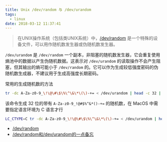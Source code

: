 ```yaml
---
title: Unix /dev/random 与 /dev/urandom
tags:
  - linux
date: 2018-03-12 11:37:41
---
```


> 在UNIX操作系统（包括类UNIX系统）中，[/dev/random](https://zh.wikipedia.org/wiki//dev/random) 是一个特殊的设备文件，可以用作随机数发生器或伪随机数发生器。

<!-- more -->
`/dev/urandom` 是 `/dev/random` 一个副本，非阻塞的随机数发生器，它会重复使用熵池中的数据以产生伪随机数据。这表示对 `/dev/urandom` 的读取操作不会产生阻塞，但其输出的熵可能小于 `/dev/random` 的。它可以作为生成较低强度密码的伪随机数生成器，不建议用于生成高强度长期密码。

常用的生成随机数的方法
```bash
tr -dc A-Za-z0-9_\!\@\#\$\%\^\&\*\(\)-+= < /dev/urandom | head -c 32 | xargs
```
该命令生成 32 位的带有 `A-Za-z0-9_!@#$%^&*()-+=` 的随机数，在 MacOS 中需要指定语言环境为 C 语言才行
```bash
LC_CTYPE=C tr -dc A-Za-z0-9_\!\@\#\$\%\^\&\*\(\)-+= < /dev/urandom | head -c 32 | xargs
```

- [/dev/random](https://zh.wikipedia.org/wiki//dev/random)
- [/dev/random和/dev/urandom的一点备忘](http://blog.csdn.net/ohmygirl/article/details/40385083)
